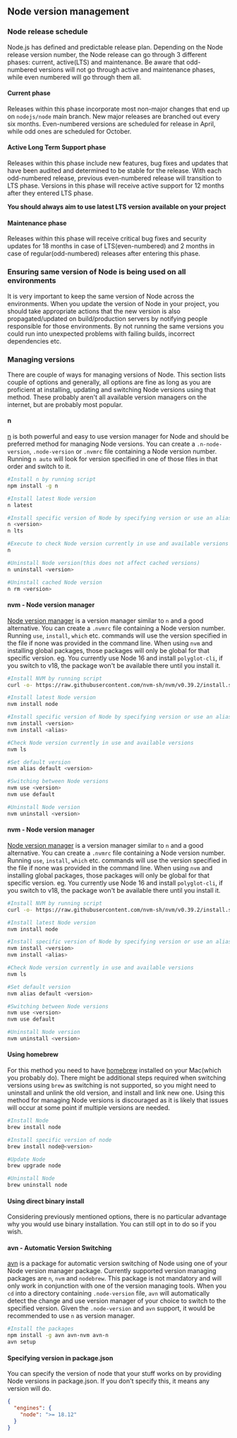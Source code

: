 ## Node version management

### Node release schedule

Node.js has defined and predictable release plan. Depending on the Node release version number, the Node release can go through 3 different phases: current, active(LTS) and maintenance. Be aware that odd-numbered versions will not go through active and maintenance phases, while even numbered will go through them all.

#### Current phase

Releases within this phase incorporate most non-major changes that end up on `nodejs/node` main branch. New major releases are branched out every six months. Even-numbered versions are scheduled for release in April, while odd ones are scheduled for October.

#### Active Long Term Support phase

Releases within this phase include new features, bug fixes and updates that have been audited and determined to be stable for the release. With each odd-numbered release, previous even-numbered release will transition to LTS phase. Versions in this phase will receive active support for 12 months after they entered LTS phase.

**You should always aim to use latest LTS version available on your project**

#### Maintenance phase

Releases within this phase will receive critical bug fixes and security updates for 18 months in case of LTS(even-numbered) and 2 months in case of regular(odd-numbered) releases after entering this phase.

### Ensuring same version of Node is being used on all environments

It is very important to keep the same version of Node across the environments. When you update the version of Node in your project, you should take appropriate actions that the new version is also propagated/updated on build/production servers by notifying people responsible for those environments. By not running the same versions you could run into unexpected problems with failing builds, incorrect dependencies etc.

### Managing versions

There are couple of ways for managing versions of Node. This section lists couple of options and generally, all options are fine as long as you are proficient at installing, updating and switching Node versions using that method. These probably aren't all available version managers on the internet, but are probably most popular.

#### n

[n](https://github.com/tj/n) is both powerful and easy to use version manager for Node and should be preferred method for managing Node versions.
You can create a `.n-node-version`, `.node-version` or `.nvmrc` file containing a Node version number. Running `n auto` will look for version specified in one of those files in that order and switch to it.

```bash
#Install n by running script
npm install -g n

#Install latest Node version
n latest

#Install specific version of Node by specifying version or use an alias
n <version>
n lts

#Execute to check Node version currently in use and available versions
n

#Uninstall Node version(this does not affect cached versions)
n uninstall <version>

#Uninstall cached Node version
n rm <version>
```

#### nvm - Node version manager

[Node version manager](https://github.com/nvm-sh/nvm) is a version manager similar to `n` and a good alternative. You can create a `.nvmrc` file containing a Node version number. Running `use`, `install`, `which` etc. commands will use the version specified in the file if none was provided in the command line. When using `nvm` and installing global packages, those packages will only be global for that specific version. eg. You currently use Node 16 and install `polyglot-cli`, if you switch to v18, the package won't be available there until you install it.

```bash
#Install NVM by running script
curl -o- https://raw.githubusercontent.com/nvm-sh/nvm/v0.39.2/install.sh | bash

#Install latest Node version
nvm install node

#Install specific version of Node by specifying version or use an alias
nvm install <version>
nvm install <alias>

#Check Node version currently in use and available versions
nvm ls

#Set default version
nvm alias default <version>

#Switching between Node versions
nvm use <version>
nvm use default

#Uninstall Node version
nvm uninstall <version>
```

#### nvm - Node version manager

[Node version manager](https://github.com/nvm-sh/nvm) is a version manager similar to `n` and a good alternative. You can create a `.nvmrc` file containing a Node version number. Running `use`, `install`, `which` etc. commands will use the version specified in the file if none was provided in the command line. When using `nvm` and installing global packages, those packages will only be global for that specific version. eg. You currently use Node 16 and install `polyglot-cli`, if you switch to v18, the package won't be available there until you install it.

```bash
#Install NVM by running script
curl -o- https://raw.githubusercontent.com/nvm-sh/nvm/v0.39.2/install.sh | bash

#Install latest Node version
nvm install node

#Install specific version of Node by specifying version or use an alias
nvm install <version>
nvm install <alias>

#Check Node version currently in use and available versions
nvm ls

#Set default version
nvm alias default <version>

#Switching between Node versions
nvm use <version>
nvm use default

#Uninstall Node version
nvm uninstall <version>
```

#### Using homebrew

For this method you need to have [homebrew](https://brew.sh/) installed on your Mac(which you probably do). There might be additional steps required when switching versions using `brew` as switching is not supported, so you might need to uninstall and unlink the old version, and install and link new one. Using this method for managing Node versions is discouraged as it is likely that issues will occur at some point if multiple versions are needed.

```bash
#Install Node
brew install node

#Install specific version of node
brew install node@<version>

#Update Node
brew upgrade node

#Uninstall Node
brew uninstall node
```

#### Using direct binary install

Considering previously mentioned options, there is no particular advantage why you would use binary installation. You can still opt in to do so if you wish.

#### avn - Automatic Version Switching

[avn](https://github.com/wbyoung/avn) is a package for automatic version switching of Node using one of your Node version manager package. Currently supported version managing packages are `n`, `nvm` and `nodebrew`. This package is not mandatory and will only work in conjunction with one of the version managing tools. When you `cd` into a directory containing `.node-version` file, `avn` will automatically detect the change and use version manager of your choice to switch to the specified version. Given the `.node-version` and `avn` support, it would be recommended to use `n` as version manager.

```bash
#Install the packages
npm install -g avn avn-nvm avn-n
avn setup
```

#### Specifying version in package.json

You can specify the version of node that your stuff works on by providing Node versions in package.json. If you don't specify this, it means any version will do.

```json
{
  "engines": {
    "node": ">= 18.12"
  }
}
```
